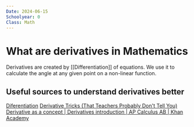```yaml
---
Date: 2024-06-15
Schoolyear: 0
Class: Math
---
```

# What are derivatives in Mathematics
Derivatives are created by [[Differentiation]] of equations. We use it to calculate the angle at any given point on a non-linear function.
## Useful sources to understand derivatives better
[Diferentiation](https://www.youtube.com/watch?v=BcOPKQAZcn0)
[Derivative Tricks (That Teachers Probably Don't Tell You)](https://www.youtube.com/watch?v=0Kf0vE5AiVc)
[Derivative as a concept | Derivatives introduction | AP Calculus AB | Khan Academy](https://www.youtube.com/watch?v=N2PpRnFqnqY)